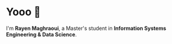 # Yooo 👋  

I'm **Rayen Maghraoui**, a Master's student in **Information Systems Engineering & Data Science**.  
